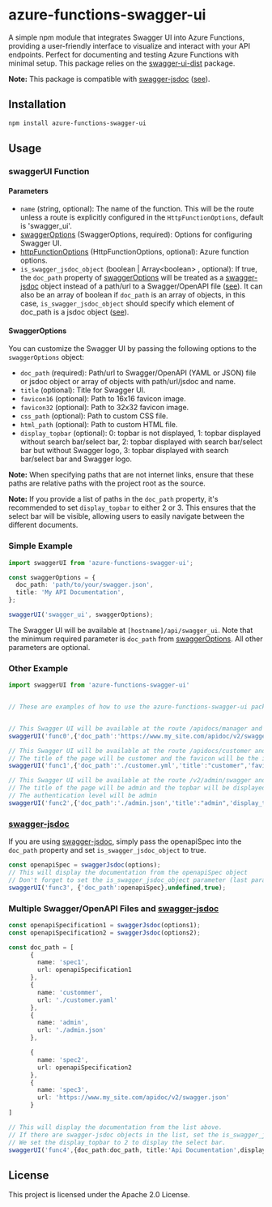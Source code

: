 # azure-functions-swagger-ui
A simple npm module that integrates Swagger UI into Azure Functions, providing a user-friendly interface to visualize and interact with your API endpoints. Perfect for documenting and testing Azure Functions with minimal setup. This package relies on the [swagger-ui-dist](https://www.npmjs.com/package/swagger-ui-dist) package.


**Note:** This package is compatible with [swagger-jsdoc](https://github.com/Surnet/swagger-jsdoc) ([see](#swagger-jsdoc)).
## Installation

```sh
npm install azure-functions-swagger-ui
```

## Usage

### swaggerUI Function

#### Parameters

- `name` (string, optional): The name of the function. This will be the route unless a route is explicitly configured in the `HttpFunctionOptions`, default is 'swagger_ui'.
- [swaggerOptions](#swaggeroptions) (SwaggerOptions, required): Options for configuring Swagger UI.
- [httpFunctionOptions](https://github.com/Azure/azure-functions-nodejs-library/blob/v4.x/types/http.d.ts#L16) (HttpFunctionOptions, optional): Azure function options.
- `is_swagger_jsdoc_object` (boolean | Array\<boolean> , optional): If true, the `doc_path` property of [swaggerOptions](#swaggeroptions) will be treated as a [swagger-jsdoc](https://github.com/Surnet/swagger-jsdoc) object instead of a path/url to a Swagger/OpenAPI file ([see](#swagger-jsdoc)). It can also be an array of boolean if `doc_path` is an array of objects, in this case, `is_swagger_jsdoc_object` should specify which element of doc_path is a jsdoc object ([see](#multiple-swaggeropenapi-files-and-swagger-jsdoc)).

#### SwaggerOptions

You can customize the Swagger UI by passing the following options to the `swaggerOptions` object:

- `doc_path` (required): Path/url to Swagger/OpenAPI (YAML or JSON) file  or jsdoc object or  array of objects with path/url/jsdoc and name.
- `title` (optional): Title for Swagger UI.
- `favicon16` (optional): Path to 16x16 favicon image.
- `favicon32` (optional): Path to 32x32 favicon image.
- `css_path` (optional): Path to custom CSS file.
- `html_path` (optional): Path to custom HTML file.
- `display_topbar` (optional): 0: topbar is not displayed, 1: topbar displayed without search bar/select bar, 2: topbar displayed with search bar/select bar but without Swagger logo, 3: topbar displayed with search bar/select bar and Swagger logo. 

**Note:** When specifying paths that are not internet links, ensure that these paths are relative paths with the project root as the source.

**Note:** If you provide a list of paths in the `doc_path` property, it's recommended to set `display_topbar` to either 2 or 3. This ensures that the select bar will be visible, allowing users to easily navigate between the different documents.

### Simple Example

```typescript
import swaggerUI from 'azure-functions-swagger-ui';

const swaggerOptions = {
  doc_path: 'path/to/your/swagger.json',
  title: 'My API Documentation',
};

swaggerUI('swagger_ui', swaggerOptions);

```
The Swagger UI will be available at `[hostname]/api/swagger_ui`.
Note that the minimum required parameter is `doc_path` from [swaggerOptions](#swaggeroptions). All other parameters are optional.

### Other Example

```typescript
import swaggerUI from 'azure-functions-swagger-ui'


// These are examples of how to use the azure-functions-swagger-ui package


// This Swagger UI will be available at the route /apidocs/manager and will display the documentation from the swagger.json file located at https://www.my_site.com/apidoc/v2/swagger.json
swaggerUI('func0',{'doc_path':'https://www.my_site.com/apidoc/v2/swagger.json','title':"manager"},{route:'apidocs/manager'});

// This Swagger UI will be available at the route /apidocs/customer and will display the documentation from the customer.yml file located at the root of the function
// The title of the page will be customer and the favicon will be the images/customer16.png and images/customer32.png, the topbar will be displayed but not the search bar
swaggerUI('func1',{'doc_path':'./customer.yml','title':"customer",'favicon16':'images\\customer16.png','favicon32':'images\\customer32.png','display_topbar':1},{route:'apidocs/customer'});

// This Swagger UI will be available at the route /v2/admin/swagger and will display the documentation from the admin.yml file located at the root of the function
// The title of the page will be admin and the topbar will be displayed and the search bar too
// The authentication level will be admin
swaggerUI('func2',{'doc_path':'./admin.json','title':"admin",'display_topbar':2},{route:'v2/admin/swagger',authLevel:'admin'});


```

### [swagger-jsdoc](https://github.com/Surnet/swagger-jsdoc)
If you are using [swagger-jsdoc](https://github.com/Surnet/swagger-jsdoc), simply pass the openapiSpec into the `doc_path` property and set `is_swagger_jsdoc_object` to true.

```typescript
const openapiSpec = swaggerJsdoc(options);
// This will display the documentation from the openapiSpec object
// Don't forget to set the is_swagger_jsdoc_object parameter (last parameter) to true
swaggerUI('func3', {'doc_path':openapiSpec},undefined,true);
```

### Multiple Swagger/OpenAPI Files and [swagger-jsdoc](https://github.com/Surnet/swagger-jsdoc)
```typescript
const openapiSpecification1 = swaggerJsdoc(options1);
const openapiSpecification2 = swaggerJsdoc(options2);

const doc_path = [
      {
        name: 'spec1',
        url: openapiSpecification1
      },
      {
        name: 'custommer',
        url: './customer.yaml'
      },
      {
        name: 'admin',
        url: './admin.json'
      },

      {
        name: 'spec2',
        url: openapiSpecification2
      },
      {
        name: 'spec3',
        url: 'https://www.my_site.com/apidoc/v2/swagger.json'
      }
]

// This will display the documentation from the list above.
// If there are swagger-jsdoc objects in the list, set the is_swagger_jsdoc_object parameter to an array of booleans specifying which URLs are swagger-jsdoc objects.
// We set the display_topbar to 2 to display the select bar.
swaggerUI('func4',{doc_path:doc_path, title:'Api Documentation',display_topbar:2},undefined,[true,false,false,true,false]);
```



## License

This project is licensed under the Apache 2.0 License.
